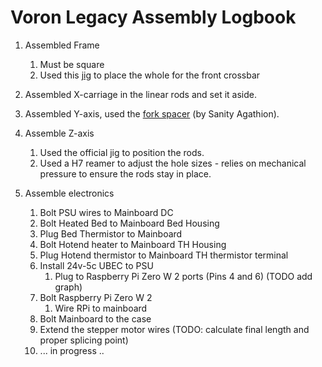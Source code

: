 # Voron Legacy Assembly Logbook

1. Assembled Frame
   1. Must be square
   2. Used this [jig](Voron_Legacy_Drill_Guide.stl) to place the whole for the front crossbar

2. Assembled X-carriage in the linear rods and set it aside.

3. Assembled Y-axis, used the [fork spacer](legacy_tool.stl) (by Sanity Agathion).

4. Assemble Z-axis
   1. Used the official jig to position the rods.
   2. Used a H7 reamer to adjust the hole sizes - relies on mechanical pressure to ensure the rods stay in place.

5. Assemble electronics
   1. Bolt PSU wires to Mainboard DC 
   2. Bolt Heated Bed to Mainboard Bed Housing
   3. Plug Bed Thermistor to Mainboard
   4. Bolt Hotend heater to Mainboard TH Housing
   5. Plug Hotend thermistor to Mainboard TH thermistor terminal
   6. Install 24v-5c UBEC to PSU
      1. Plug to Raspberry Pi Zero W 2 ports (Pins 4 and 6)
         (TODO add graph)
   7. Bolt Raspberry Pi Zero W 2
      1. Wire RPi to mainboard
   8. Bolt Mainboard to the case
   9. Extend the stepper motor wires
      (TODO: calculate final length and proper splicing point)
   10. ... in progress ..


